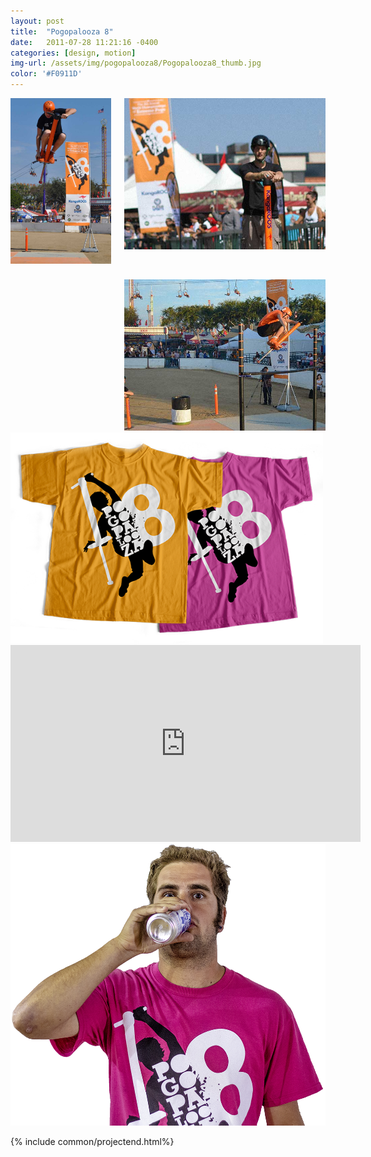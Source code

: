 ```yaml
---
layout: post
title:  "Pogopalooza 8"
date:   2011-07-28 11:21:16 -0400
categories: [design, motion]
img-url: /assets/img/pogopalooza8/Pogopalooza8_thumb.jpg
color: '#F0911D'
---
```


<div class="container wider border">
  <div class="columns">
    <div class="column">
      <img src="/assets/img/pogopalooza8/Pogopalooza8_photo1.jpg">
    </div>
    <div class="column">
    <img src="/assets/img/pogopalooza8/Pogopalooza8_photo2.jpg" style="margin-bottom:45px;">
    <img src="/assets/img/pogopalooza8/Pogopalooza8_photo3.jpg">
    </div>
  </div>
</div>


<img src="/assets/img/pogopalooza8/Pogopalooza8_shirts.png" style="max-width:500px;" class="center medium">

<div class="project_embed">
<iframe width="560" height="315" src="https://www.youtube.com/embed/3L6a_DiOEhE" frameborder="0" allow="accelerometer; autoplay; encrypted-media; gyroscope; picture-in-picture" allowfullscreen></iframe>
</div>

<img src="/assets/img/pogopalooza8/Pogopalooza8_ryan.png" class="medium center">

{% include common/projectend.html%}
